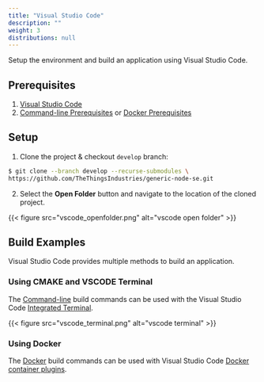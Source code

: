 ```yaml
---
title: "Visual Studio Code"
description: ""
weight: 3
distributions: null
---
```

Setup the environment and build an application using Visual Studio Code.

<!--more-->

## Prerequisites

1. [Visual Studio Code](https://code.visualstudio.com/)
2. [Command-line Prerequisites](/getting-started/se-sw/env-setup/cmd/) or [Docker Prerequisites](/getting-started/se-sw/env-setup/docker/)

## Setup

1. Clone the project & checkout `develop` branch:

```bash
$ git clone --branch develop --recurse-submodules \
https://github.com/TheThingsIndustries/generic-node-se.git
```
2. Select the **Open Folder** button and navigate to the location of the cloned project. 

{{< figure src="vscode_openfolder.png" alt="vscode open folder" >}}

## Build Examples

Visual Studio Code provides multiple methods to build an application.

### Using CMAKE and VSCODE Terminal

The [Command-line](/getting-started/se-sw/env-setup/cmd/) build commands can be used with the Visual Studio Code [Integrated Terminal](https://code.visualstudio.com/docs/editor/integrated-terminal).

{{< figure src="vscode_terminal.png" alt="vscode terminal" >}}

### Using Docker

The [Docker](/getting-started/se-sw/env-setup/docker/) build commands can be used with Visual Studio Code [Docker container plugins](https://code.visualstudio.com/docs/remote/containers).
